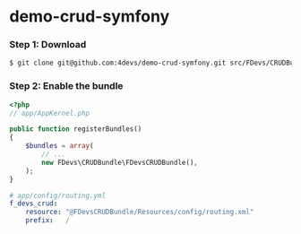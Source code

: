 demo-crud-symfony
=================

### Step 1: Download

``` bash
$ git clone git@github.com:4devs/demo-crud-symfony.git src/FDevs/CRUDBundle
```

### Step 2: Enable the bundle

``` php
<?php
// app/AppKernel.php

public function registerBundles()
{
    $bundles = array(
        // ...
        new FDevs\CRUDBundle\FDevsCRUDBundle(),
    );
}
```

``` yaml
# app/config/routing.yml
f_devs_crud:
    resource: "@FDevsCRUDBundle/Resources/config/routing.xml"
    prefix:   /

```
 